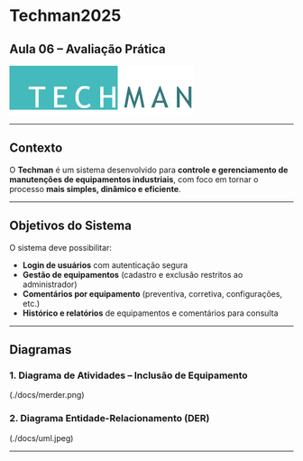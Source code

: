 #  Techman2025  

##  Aula 06 – Avaliação Prática  

![Logotipo](web/assets/techman.png)  

---

##  Contexto  
O **Techman** é um sistema desenvolvido para **controle e gerenciamento de manutenções de equipamentos industriais**, com foco em tornar o processo **mais simples, dinâmico e eficiente**.  

---

##  Objetivos do Sistema  
O sistema deve possibilitar:  
-  **Login de usuários** com autenticação segura  
-  **Gestão de equipamentos** (cadastro e exclusão restritos ao administrador)  
-  **Comentários por equipamento** (preventiva, corretiva, configurações, etc.)  
-  **Histórico e relatórios** de equipamentos e comentários para consulta  

---

##  Diagramas  

### 1. Diagrama de Atividades – Inclusão de Equipamento  
(./docs/merder.png)  

### 2. Diagrama Entidade-Relacionamento (DER)  
(./docs/uml.jpeg)  

---
